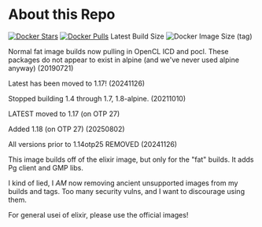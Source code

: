 # About this Repo

[![Docker Stars](https://img.shields.io/docker/stars/mloftis/elixir-extended.svg?style=flat-square)](https://hub.docker.com/mloftis/elixir/)
[![Docker Pulls](https://img.shields.io/docker/pulls/mloftis/elixir-extended.svg?style=flat-square)](https://hub.docker.com/mloftis/elixir/)
Latest Build Size ![Docker Image Size (tag)](https://img.shields.io/docker/image-size/mloftis/elixir-extended/latest)


Normal fat image builds now pulling in OpenCL ICD and pocl.  These packages do not appear to exist in alpine (and we've never used alpine anyway) (20190721)

Latest has been moved to 1.17! (20241126)

Stopped building 1.4 through 1.7, 1.8-alpine. (20211010)

LATEST moved to 1.17 (on OTP 27)

Added 1.18 (on OTP 27) (20250802)

All versions prior to 1.14otp25 REMOVED (20241126)

This image builds off of the elixir image, but only for the "fat" builds.  It adds Pg client and GMP libs.

I kind of lied, I *AM* now removing ancient unsupported images from my builds and tags.  Too many security vulns, and I want to discourage using them.

For general usei of elixir, please use the official images!

